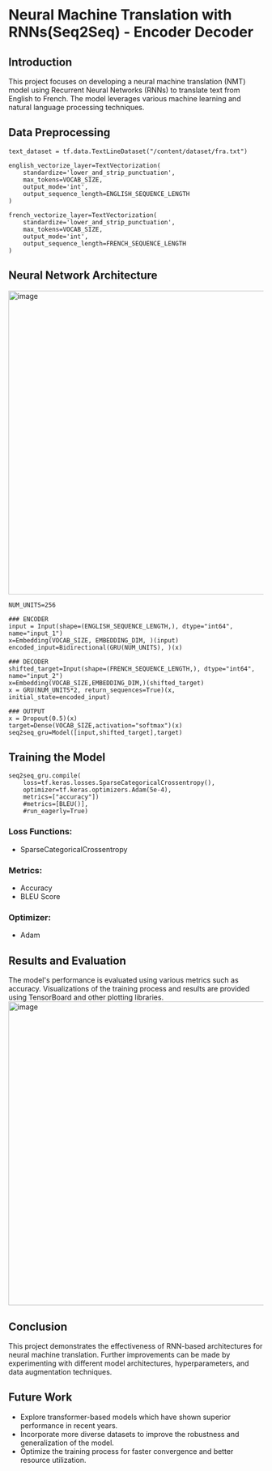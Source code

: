 # Neural Machine Translation with RNNs(Seq2Seq) - Encoder Decoder

## Introduction
This project focuses on developing a neural machine translation (NMT) model using Recurrent Neural Networks (RNNs) to translate text from English to French. The model leverages various machine learning and natural language processing techniques.

## Data Preprocessing
```
text_dataset = tf.data.TextLineDataset("/content/dataset/fra.txt")

english_vectorize_layer=TextVectorization(
    standardize='lower_and_strip_punctuation',
    max_tokens=VOCAB_SIZE,
    output_mode='int',
    output_sequence_length=ENGLISH_SEQUENCE_LENGTH
)
     
french_vectorize_layer=TextVectorization(
    standardize='lower_and_strip_punctuation',
    max_tokens=VOCAB_SIZE,
    output_mode='int',
    output_sequence_length=FRENCH_SEQUENCE_LENGTH
)

```

## Neural Network Architecture
<img width="600" alt="image" src="https://github.com/user-attachments/assets/6b5e0015-706d-437a-8692-942532af8c53">

```
NUM_UNITS=256
     
### ENCODER
input = Input(shape=(ENGLISH_SEQUENCE_LENGTH,), dtype="int64", name="input_1")
x=Embedding(VOCAB_SIZE, EMBEDDING_DIM, )(input)
encoded_input=Bidirectional(GRU(NUM_UNITS), )(x)

### DECODER
shifted_target=Input(shape=(FRENCH_SEQUENCE_LENGTH,), dtype="int64", name="input_2")
x=Embedding(VOCAB_SIZE,EMBEDDING_DIM,)(shifted_target)
x = GRU(NUM_UNITS*2, return_sequences=True)(x, initial_state=encoded_input)

### OUTPUT
x = Dropout(0.5)(x)
target=Dense(VOCAB_SIZE,activation="softmax")(x)
seq2seq_gru=Model([input,shifted_target],target)
```

## Training the Model
```
seq2seq_gru.compile(
    loss=tf.keras.losses.SparseCategoricalCrossentropy(),
    optimizer=tf.keras.optimizers.Adam(5e-4),
    metrics=["accuracy"])
    #metrics=[BLEU()],
    #run_eagerly=True)
```
### Loss Functions:
- SparseCategoricalCrossentropy

### Metrics:
- Accuracy
- BLEU Score

### Optimizer:
- Adam

## Results and Evaluation
The model's performance is evaluated using various metrics such as accuracy. Visualizations of the training process and results are provided using TensorBoard and other plotting libraries.
<img width="600" alt="image" src="https://github.com/user-attachments/assets/14b616fc-bf92-41d4-abec-70180188d08f">

## Conclusion
This project demonstrates the effectiveness of RNN-based architectures for neural machine translation. Further improvements can be made by experimenting with different model architectures, hyperparameters, and data augmentation techniques.

## Future Work
- Explore transformer-based models which have shown superior performance in recent years.
- Incorporate more diverse datasets to improve the robustness and generalization of the model.
- Optimize the training process for faster convergence and better resource utilization.
